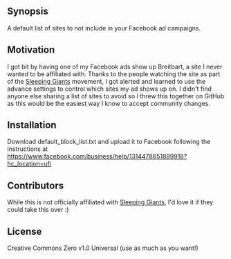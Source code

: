 ## Synopsis

A default list of sites to not include in your Facebook ad campaigns.

## Motivation

I got bit by having one of my Facebook ads show up Breitbart, a site I never wanted to be affiliated with. Thanks to the people watching the site as part of the [Sleeping Giants](https://twitter.com/slpng_giants) movement, I got alerted and learned to use the advance settings to control which sites my ad shows up on.  I didn't find anyone else sharing a list of sites to avoid so I threw this together on GitHub as this would be the easiest way I know to accept community changes.

## Installation

Download default_block_list.txt and upload it to Facebook following the instructions at https://www.facebook.com/business/help/1314478651899918?hc_location=ufi

## Contributors

While this is not officially affiliated with [Sleeping Giants](https://twitter.com/slpng_giants), I'd love it if they could take this over :)

## License

Creative Commons Zero v1.0 Universal (use as much as you want!)
